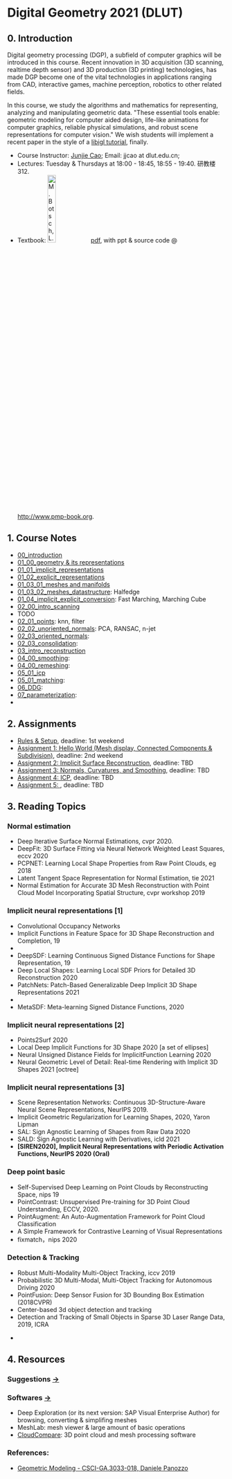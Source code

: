 # Digital Geometry 2021 (DLUT)
## 0. Introduction

Digital geometry processing (DGP), a subfield of computer graphics will be introduced in this course. Recent innovation in 3D acquisition (3D scanning, realtime depth sensor) and 3D production (3D printing) technologies, has made DGP become one of the vital technologies in applications ranging from CAD, interactive games, machine perception, robotics to other related fields. 

<!-- In this course, students should have a background in Linear Algebra and Computer Programming. -->
In this course, we study the algorithms and mathematics for representing, analyzing and manipulating geometric data. "These essential tools enable: geometric modeling for computer aided design, life-like animations for computer graphics, reliable physical simulations, and robust scene representations for computer vision." We wish students will implement a recent paper in the style of a [libigl tutorial](https://libigl.github.io/tutorial/), finally.


- Course Instructor: [Junjie Cao](http://jjcao.github.io/); Email: jjcao at dlut.edu.cn; 
- Lectures: Tuesday & Thursdays at 18:00 - 18:45, 18:55 - 19:40. 研教楼312.
- Textbook: <img src="https://images.tandf.co.uk/common/jackets/amazon/978156881/9781568814261.jpg"  width="20%" alt="M. Botsch, L. Kobbelt, M. Pauly, P. Alliez, and B. Lévy. Polygon mesh processing. CRC press, 2010." />
    [pdf](ftp://nozdr.ru/biblio/kolxo3/Cs/CsCg/Botsch%20M.,%20et%20al.%20Polygon%20mesh%20processing%20(AK%20Peters,%202010)(ISBN%201568814267)(C)(O)(243s)_CsCg_.pdf), with ppt & source code @ http://www.pmp-book.org.

## 1. Course Notes
- [00_introduction](http://pan-yz.chaoxing.com/share/info/500d49595b4a971f)
- [01_00_geometry & its representations](http://pan-yz.chaoxing.com/share/info/bce1099958c1faaf)
- [01_01_implicit_representations](http://pan-yz.chaoxing.com/share/info/4d2497d6e132c4d1)
- [01_02_explicit_representations](http://pan-yz.chaoxing.com/share/info/d6056d09fb0fab80)
- [01_03_01_meshes and manifolds](http://pan-yz.chaoxing.com/share/info/1a9e9608117f5f34)
- [01_03_02_meshes_datastructure](http://pan-yz.chaoxing.com/share/info/fa2e339d573f3d7e): Halfedge
- [01_04_implicit_explicit_conversion](http://pan-yz.chaoxing.com/share/info/8e58aec9f08e3a00): Fast Marching, Marching Cube
- [02_00_intro_scanning](http://pan-yz.chaoxing.com/share/info/3f34fcb074ff80e7)
- TODO
- [02_01_points](): knn, filter
- [02_02_unoriented_normals](): PCA, RANSAC, n-jet
- [02_03_oriented_normals](): 
- [02_03_consolidation](): 
- [03_intro_reconstruction]()
- [04_00_smoothing]():
- [04_00_remeshing]():
- [05_01_icp]()
- [05_01_matching]():
- [06_DDG]():
- [07_parameterization]():
- 
## 2. Assignments
- [Rules & Setup](assignments/), deadline: 1st weekend
- [Assignment 1: Hello World (Mesh display, Connected Components & Subdivision)](assignments/Assignment_1), deadline: 2nd weekend
- [Assignment 2: Implicit Surface Reconstruction](assignments/Assignment_2), deadline: TBD
- [Assignment 3: Normals, Curvatures, and Smoothing](assignments/Assignment_3), deadline: TBD
- [Assignment 4: ICP](), deadline: TBD
- [Assignment 5: ](), deadline: TBD

## 3. Reading Topics
### Normal estimation
- Deep Iterative Surface Normal Estimations, cvpr 2020.
- DeepFit: 3D Surface Fitting via Neural Network Weighted Least Squares, eccv 2020
- PCPNET: Learning Local Shape Properties from Raw Point Clouds, eg 2018
- Latent Tangent Space Representation for Normal Estimation, tie 2021
- Normal Estimation for Accurate 3D Mesh Reconstruction with Point Cloud Model Incorporating Spatial Structure, cvpr workshop 2019

### Implicit neural representations [1]
- Convolutional Occupancy Networks
- Implicit Functions in Feature Space for 3D Shape Reconstruction and Completion, 19
- 
- DeepSDF: Learning Continuous Signed Distance Functions for Shape Representation, 19
- Deep Local Shapes: Learning Local SDF Priors for Detailed 3D Reconstruction 2020
- PatchNets: Patch-Based Generalizable Deep Implicit 3D Shape Representations 2021
- 
- MetaSDF: Meta-learning Signed Distance Functions, 2020

### Implicit neural representations [2]
- Points2Surf 2020
- Local Deep Implicit Functions for 3D Shape 2020 [a set of ellipses]
- Neural Unsigned Distance Fields for ImplicitFunction Learning 2020
- Neural Geometric Level of Detail: Real-time Rendering with Implicit 3D Shapes 2021 [octree]

### Implicit neural representations [3]
- Scene Representation Networks: Continuous 3D-Structure-Aware Neural Scene Representations, NeurIPS 2019.
- Implicit Geometric Regularization for Learning Shapes, 2020, Yaron Lipman
- SAL: Sign Agnostic Learning of Shapes from Raw Data 2020
- SALD: Sign Agnostic Learning with Derivatives, icld 2021
- **[SIREN2020], Implicit Neural Representations with Periodic Activation Functions, NeurIPS 2020 (Oral)**

### Deep point basic
- Self-Supervised Deep Learning on Point Clouds by Reconstructing Space, nips 19
- PointContrast: Unsupervised Pre-training for 3D Point Cloud Understanding, ECCV, 2020.
- PointAugment: An Auto-Augmentation Framework for Point Cloud Classification
- A Simple Framework for Contrastive Learning of Visual Representations
- fixmatch，nips 2020

### Detection & Tracking
- Robust Multi-Modality Multi-Object Tracking, iccv 2019
- Probabilistic 3D Multi-Modal, Multi-Object Tracking
for Autonomous Driving 2020
- PointFusion: Deep Sensor Fusion for 3D Bounding Box Estimation (2018CVPR)
- Center-based 3d object detection and tracking
- Detection and Tracking of Small Objects in Sparse 3D Laser Range Data, 2019, ICRA

<!--
### Implicit neural representations [4]
- Neural Volumes: Learning Dynamic Renderable Volumes from Images, sig19
- Deep Implicit Templates for 3D Shape Representation, 2020
- DIST: Rendering deep implicit signed distance function with differentiable sphere tracing, cvpr20
- SDFDiff: Differentiable rendering of signed distance fields for 3D shape optimization, cvpr20 -->
  
<!-- ### Matching -->
<!-- ### Reconstruction
- Deep Marching Cubes: Learning Explicit Surface Representations, cvpr18 
- Analytic Marching: An Analytic Meshing Solution from Deep Implicit Surface Networks 2020
- MeshSDF: Differentiable Iso-Surface Extraction, 2020 [image 2 mesh]
- PIFu: Pixel-Aligned Implicit Function for High-Resolution Clothed Human Digitization
- ARCH: Animatable Reconstruction of Clothed Humans (CVPR 2020)
- Multiview Neural Surface Reconstruction by Disentangling Geometry and Appearance 2020 -->
- 
## 4. Resources
### Suggestions [->](https://github.com/jjcao-school/common/tree/main/for_students)

### Softwares [->](softwares/) 
- Deep Exploration (or its next version: SAP Visual Enterprise Author) for browsing, converting & simplifing meshes
- MeshLab: mesh viewer & large amount of basic operations
- [CloudCompare](https://www.danielgm.net/cc/): 3D point cloud and mesh processing software

### References:
- [Geometric Modeling - CSCI-GA.3033-018, Daniele Panozzo](https://github.com/danielepanozzo/gp)


<!-- <li>[Book]: <img src="https://images-na.ssl-images-amazon.com/images/I/41ahRBWW%2BjL._SX335_BO1,204,203,200_.jpg"  width="20%" alt="A Sampler of Useful Computational Tools for Applied Geometry, Computer Graphics, and Image Processing. Daniel Cohen-Or, Chen Greif, Tao Ju, Niloy J. Mitra, Ariel Shamir, Olga Sorkine-Hornung, Hao Zhang, 2015." />
    </li>
<li>[Course]: Geometric Computing with Python, SIGGRAPH course 2018, Daniele Panozzo.</li>
<li>[Course]: CSCI 621: Digital Geometry Processing SS 2019, Hao Li. PMP, scanning, Dynamic Geometry processing, facial performance capture, deep learning for geometry. PMP execises.</li>
<li>[Course]: CS749: Digital Geometry Processing, Spring 2017, Siddhartha Chaudhuri. Points, diatances, features, Laplacian, segmentation. Many reading materials, better assignments. 
<li>[Course]: CENG789 - Digital Geometry Processing, Yusuf Sahillioğlu. PMP, Delaunay, Voronoi, Descriptors on mesh, 3D printing. Some team projects topics.</li>
<li>[Course]: 6.838: Shape Analysis (Spring 2017) @ MIT. Numerical Tools, geodesic, inverse distance, Laplacian, Vector field, Optimal transport, correspondence. with youtube. 4 homework by ipython notebook.</li>
<li>[Course]: CS 15-458/858: Discrete Differential Geometry, @CMU by  Keenan Crane</li>
<li>[Course]: Digital Geometry Processing 2019, Xiao-Ming Fu. Barycentric coordinate, Mapping, PolyCube, Atlas, Spere parameterization, Morping. PMP exscises topics with assigned new papers.</li>
<li>...</li>
<li>[Course]: ENGN 2501 Digital Geometry Processing, Gabriel Taubin, 2019</li>

<li>[Course]: 524 Computer Graphics: Modeling - Alla Sheffer</li>
<li>[Course]: CS468 - Data-Driven Shape Analysis - Vladimir (Vova) Kim, & Qixing (Peter) Huan</li>
<li>[Course]: Advanced Topics in Computer Graphics: Mesh Processing (600.657) - Michael Misha Kazhdan</li>
<li>[Course]: SIGGRAPH AISA 2008 course: Mesh Parameterization: Theory and Practice</li>
<li>[Course]: SIGGRAPH Asia 2009 course: Spectral Mesh Processing</li>
<li>[Course]: SIGGRAPH 2014 course: Structure-Aware Shape Processing</li>
<li>[Course]: Eurographics 2014 course: State of the Art in Surface Reconstruction from Point Clouds</li>
<li>[Course]: SGP 2015 course: Dynamic 2D/3D Registration</li>
<li>[Course]: Graduate School of SGP 2017. lecture videos</li>
 -->
